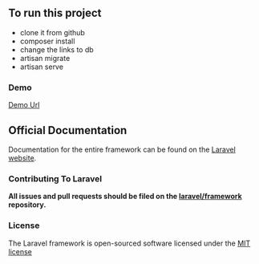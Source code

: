 ## To run this project
* clone it from github
* composer install
* change the links to db
* artisan migrate
* artisan serve

### Demo
[Demo Url](http://question-answers.herokuapp.com/)

## Official Documentation

Documentation for the entire framework can be found on the [Laravel website](http://laravel.com/docs).

### Contributing To Laravel

**All issues and pull requests should be filed on the [laravel/framework](http://github.com/laravel/framework) repository.**

### License

The Laravel framework is open-sourced software licensed under the [MIT license](http://opensource.org/licenses/MIT)
